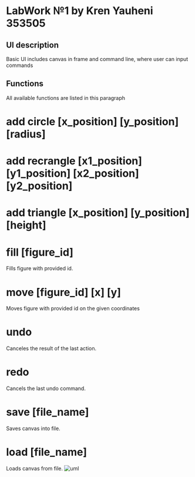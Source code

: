 # LabWork №1 by Kren Yauheni 353505
## UI description
Basic UI includes canvas in frame and command line, where user can input commands

## Functions
All available functions are listed in this paragraph 
# add circle [x_position] [y_position] [radius]
# add recrangle [x1_position] [y1_position] [x2_position] [y2_position]
# add triangle [x_position] [y_position] [height] 

# fill [figure_id] 
Fills figure with provided id.

# move [figure_id] [x] [y]
Moves figure with provided id on the given coordinates

# undo
Canceles the result of the last action.

# redo
Cancels the last undo command.

# save [file_name]
Saves canvas into file.
# load [file_name]
Loads canvas from file.
![uml](https://github.com/user-attachments/assets/3d548071-f955-4549-aad6-92171b51ce45)
